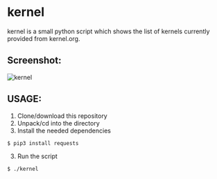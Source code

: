 # kernel

kernel is a small python script which shows the list of kernels currently provided from kernel.org.

## Screenshot:
![kernel](https://user-images.githubusercontent.com/37046652/201480675-e2cae118-1f3a-4d99-9a98-b658c528f11d.png)


## USAGE:
1. Clone/download this repository
2. Unpack/cd into the directory
3. Install the needed dependencies
```
$ pip3 install requests
```
3. Run the script
```
$ ./kernel
